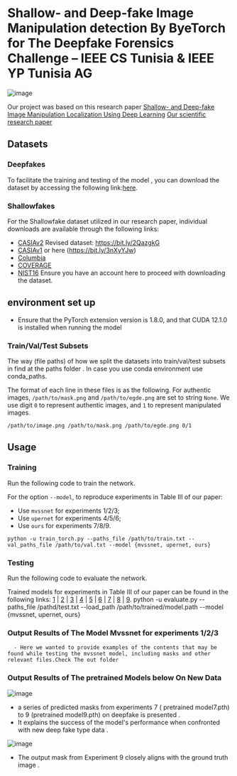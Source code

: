 # Shallow- and Deep-fake Image Manipulation detection By ByeTorch for The Deepfake Forensics Challenge – IEEE CS Tunisia & IEEE YP Tunisia AG 

   ![image](https://github.com/dumyysal/ShallowdeepfakesdetectionEnit/assets/150078373/7aecf8f6-d3c5-4d6a-95b4-f6b95ff89494)

Our project was based on this research paper  [Shallow- and Deep-fake Image Manipulation Localization Using Deep Learning](Paper.pdf)
                                              [Our scientific research paper ](Paper_ENIT_SB.pdf)



## Datasets

### Deepfakes

To facilitate the training and testing of the model , you can download the dataset by accessing the following link:[here](https://www.dropbox.com/s/o5410tl5v4vxsth/ICNC2023-Deepfakes.tar.xz?dl=0).

### Shallowfakes

For the Shallowfake dataset utilized in our research paper, individual downloads are available through the following links:

- [CASIAv2](https://github.com/namtpham/casia2groundtruth)
     Revised dataset: https://bit.ly/2QazgkG
- [CASIAv1](https://github.com/namtpham/casia1groundtruth)
                   or here (https://bit.ly/3nXyYJw)
- [Columbia](https://www.ee.columbia.edu/ln/dvmm/downloads/authsplcuncmp/)
- [COVERAGE](https://github.com/wenbihan/coverage)
- [NIST16](https://www.nist.gov/itl/iad/mig/open-media-forensics-challenge)
            Ensure you have an account here to proceed with downloading the dataset.






##  environment set up
 - Ensure that the PyTorch extension version is 1.8.0, and that CUDA 12.1.0 is installed when running the model

### Train/Val/Test Subsets

The way (file paths) of how we split the datasets into train/val/test subsets in find at the paths folder . In case you use conda environment use conda_paths.

The format of each line in these files is as the following. For authentic images, `/path/to/mask.png` and `/path/to/egde.png` are set to string `None`. We use digit `0` to represent authentic images, and `1` to represent manipulated images.

```
/path/to/image.png /path/to/mask.png /path/to/egde.png 0/1
```

## Usage

### Training

Run the following code to train the network.

For the option `--model`, to reproduce experiments in Table III of our paper:

- Use `mvssnet` for experiments 1/2/3;
- Use `upernet` for experiments 4/5/6;
- Use `ours` for experiments 7/8/9.

```
python -u train_torch.py --paths_file /path/to/train.txt --val_paths_file /path/to/val.txt --model {mvssnet, upernet, ours}
```

### Testing

Run the following code to evaluate the network.

Trained models for experiments in Table III of our paper can be found in the following links: [1](https://www.dropbox.com/s/jov5nsj47pyfv16/1.pth?dl=0) | [2](https://www.dropbox.com/s/w9eviamadmc0feh/2.pth?dl=0) | [3](https://www.dropbox.com/s/4pq92dmjzepi0uk/3.pth?dl=0) | [4](https://www.dropbox.com/s/i9eakxvww8vsbh7/4.pth?dl=0) | [5](https://www.dropbox.com/s/0jx8pxq1aksir18/5.pth?dl=0) | [6](https://www.dropbox.com/s/adsvglkcwv6ttnj/6.pth?dl=0) | [7](https://www.dropbox.com/s/nr81w432k9llztc/7.pth?dl=0) | [8](https://www.dropbox.com/s/g2n58undkom78tb/8.pth?dl=0) | [9](https://www.dropbox.com/s/zzk4eump5xfbqmz/9.pth?dl=0).
python -u evaluate.py --paths_file /pathd/test.txt --load_path /path/to/trained/model.path --model {mvssnet, upernet, ours}


### Output Results of The Model Mvssnet for experiments 1/2/3

      - Here we wanted to provide examples of the contents that may be found while testing the mvssnet model, including masks and other relevant files.Check The out folder

### Output Results of The pretrained Models below On New Data
![image](https://github.com/dumyysal/ShallowdeepfakesdetectionEnit/assets/150078373/3b905862-c955-4e32-a755-3e3fd26e6e5f)
  - a series of predicted masks from experiments 7 ( pretrained model7.pth) to 9 (pretrained model9.pth) on deepfake is presented .
  - It explains the success of the model's performance when confronted with new deep fake type data .

    
 ![image](https://github.com/dumyysal/ShallowdeepfakesdetectionEnit/assets/150078373/f7e425a6-c1e8-4b07-a8eb-cfa9807a5d64)
 - The output mask from Experiment 9 closely aligns with the ground truth image . 

